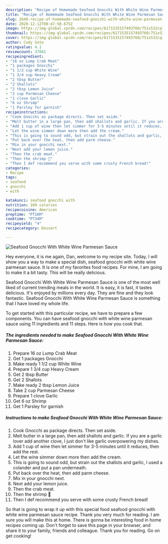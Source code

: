 ```yaml
---
description: "Recipe of Homemade Seafood Gnocchi With White Wine Parmesan Sauce"
title: "Recipe of Homemade Seafood Gnocchi With White Wine Parmesan Sauce"
slug: 2648-recipe-of-homemade-seafood-gnocchi-with-white-wine-parmesan-sauce
date: 2020-12-12T08:47:50.675Z
image: https://img-global.cpcdn.com/recipes/6171535157493760/751x532cq70/seafood-gnocchi-with-white-wine-parmesan-sauce-recipe-main-photo.jpg
thumbnail: https://img-global.cpcdn.com/recipes/6171535157493760/751x532cq70/seafood-gnocchi-with-white-wine-parmesan-sauce-recipe-main-photo.jpg
cover: https://img-global.cpcdn.com/recipes/6171535157493760/751x532cq70/seafood-gnocchi-with-white-wine-parmesan-sauce-recipe-main-photo.jpg
author: Cody Soto
ratingvalue: 4.1
reviewcount: 37041
recipeingredient:
- "16 oz Lump Crab Meat"
- "1 packages Gnocchi"
- "1 1/2 cup White Wine"
- "1 3/4 cup Heavy Cream"
- "2 tbsp Butter"
- "2 Shallots"
- "2 tbsp Lemon Juice"
- "2 cup Parmesan Cheese"
- "1 clove Garlic"
- "6 oz Shrimp"
- "1 Parsley for garnish"
recipeinstructions:
- "Cook Gnocchi as package directs. Then set aside."
- "Melt butter in a large pan, then add shallots and garlic. If you are a garlic lover add another clove, I just don&#39;t like garlic overpowering my dishes."
- "Add 1 cup of wine then let simmer for 3-5 minutes until it reduces, then add the rest."
- "Let the wine simmer down more then add the cream."
- "This is going to sound odd, but strain out the shallots and garlic, I used a colander and put a pan underneath."
- "Put back over the heat, then add parm cheese."
- "Mix in your gnocchi next."
- "Next add your lemon juice."
- "Then the crab meat."
- "Then the shrimp 🍤"
- "Then I def recommend you serve with some crusty French bread!"
categories:
- Recipe
tags:
- seafood
- gnocchi
- with

katakunci: seafood gnocchi with 
nutrition: 169 calories
recipecuisine: American
preptime: "PT16M"
cooktime: "PT34M"
recipeyield: "4"
recipecategory: Dessert

---
```



![Seafood Gnocchi With White Wine Parmesan Sauce](https://img-global.cpcdn.com/recipes/6171535157493760/751x532cq70/seafood-gnocchi-with-white-wine-parmesan-sauce-recipe-main-photo.jpg)

Hey everyone, it is me again, Dan, welcome to my recipe site. Today, I will show you a way to make a special dish, seafood gnocchi with white wine parmesan sauce. It is one of my favorites food recipes. For mine, I am going to make it a bit tasty. This will be really delicious.



Seafood Gnocchi With White Wine Parmesan Sauce is one of the most well liked of current trending meals in the world. It is easy, it is fast, it tastes delicious. It's enjoyed by millions every day. They are fine and they look fantastic. Seafood Gnocchi With White Wine Parmesan Sauce is something that I have loved my whole life.


To get started with this particular recipe, we have to prepare a few components. You can have seafood gnocchi with white wine parmesan sauce using 11 ingredients and 11 steps. Here is how you cook that.

<!--inarticleads1-->

##### The ingredients needed to make Seafood Gnocchi With White Wine Parmesan Sauce:

1. Prepare 16 oz Lump Crab Meat
1. Get 1 packages Gnocchi
1. Make ready 1 1/2 cup White Wine
1. Prepare 1 3/4 cup Heavy Cream
1. Get 2 tbsp Butter
1. Get 2 Shallots
1. Make ready 2 tbsp Lemon Juice
1. Take 2 cup Parmesan Cheese
1. Prepare 1 clove Garlic
1. Get 6 oz Shrimp
1. Get 1 Parsley for garnish




<!--inarticleads2-->

##### Instructions to make Seafood Gnocchi With White Wine Parmesan Sauce:

1. Cook Gnocchi as package directs. Then set aside.
1. Melt butter in a large pan, then add shallots and garlic. If you are a garlic lover add another clove, I just don&#39;t like garlic overpowering my dishes.
1. Add 1 cup of wine then let simmer for 3-5 minutes until it reduces, then add the rest.
1. Let the wine simmer down more then add the cream.
1. This is going to sound odd, but strain out the shallots and garlic, I used a colander and put a pan underneath.
1. Put back over the heat, then add parm cheese.
1. Mix in your gnocchi next.
1. Next add your lemon juice.
1. Then the crab meat.
1. Then the shrimp 🍤
1. Then I def recommend you serve with some crusty French bread!




So that is going to wrap it up with this special food seafood gnocchi with white wine parmesan sauce recipe. Thank you very much for reading. I am sure you will make this at home. There is gonna be interesting food in home recipes coming up. Don't forget to save this page in your browser, and share it to your family, friends and colleague. Thank you for reading. Go on get cooking!
